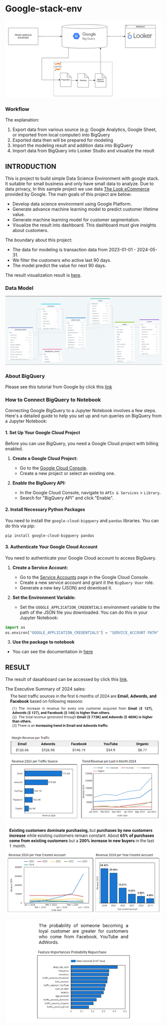 # Google-stack-env
![Alt text](project-workflow.png)

### Workflow
The explanation:
1. Export data from various source (e.g: Google Analytics, Google Sheet, or imported from local computer) into BigQuery
2. Exported data then will be prepared for modeling
3. Import the modeling result and addition data into BigQuery
4. Import data from BigQuery into Looker Studio and visualize the result

## INTRODUCTION
This is project to build simple Data Science Environment with google stack. It suitable for small business and only have small data to analyze. Due to data privacy, In this sample project we use data [The Look eCommerce](https://console.cloud.google.com/marketplace/product/bigquery-public-data/thelook-ecommerce?project=molten-avenue-321912) provided by Google. The main goals of this project are below:
- Develop data science environment using Google Platform.
- Generate advance machine learning model to predict customer lifetime value.
- Generate machine learning model for customer segmentation.
- Visualize the result into dashboard. This dashboard must give insights about customers.

The boundary about this project:
- The data for modeling is transaction data from 2023-01-01 - 2024-05-31.
- We filter the customers who active last 90 days.
- The model predict the value for next 90 days.

The result visualization result is [here](https://lookerstudio.google.com/reporting/0c4e6f61-be78-49a8-bbc1-5e41868b7f37).

### Data Model
![Alt text](data-modeling.png)

### About BigQuery
Please see this tutorial from Google by click this [link](https://www.youtube.com/playlist?list=PLIivdWyY5sqLAbIdmcMwsxWg-w8Px34MS)

### How to Connect BigQuery to Notebook

Connecting Google BigQuery to a Jupyter Notebook involves a few steps. Here's a detailed guide to help you set up and run queries on BigQuery from a Jupyter Notebook:

#### 1. Set Up Your Google Cloud Project
Before you can use BigQuery, you need a Google Cloud project with billing enabled.

1. **Create a Google Cloud Project:**
   - Go to the [Google Cloud Console](https://console.cloud.google.com/).
   - Create a new project or select an existing one.

2. **Enable the BigQuery API:**
   - In the Google Cloud Console, navigate to `APIs & Services` > `Library`.
   - Search for "BigQuery API" and click "Enable".
   

#### 2. Install Necessary Python Packages
You need to install the `google-cloud-bigquery` and `pandas` libraries. You can do this via pip:

```bash
pip install google-cloud-bigquery pandas
```

#### 3. Authenticate Your Google Cloud Account
You need to authenticate your Google Cloud account to access BigQuery.

1. **Create a Service Account:**
   - Go to the [Service Accounts](https://console.cloud.google.com/iam-admin/serviceaccounts) page in the Google Cloud Console.
   - Create a new service account and grant it the `BigQuery User` role.
   - Generate a new key (JSON) and download it.

2. **Set the Environment Variable:**
   - Set the `GOOGLE_APPLICATION_CREDENTIALS` environment variable to the path of the JSON file you downloaded. You can do this in your Jupyter Notebook:


```python
import os
os.environ["GOOGLE_APPLICATION_CREDENTIALS"] = "SERVICE_ACCOUNT PATH"
```

3. **Use the package to notebook**
- You can see the documentation in [here](https://cloud.google.com/bigquery/docs/python-libraries)

## RESULT
The result of dasahboard can be accessed by click this [link](https://lookerstudio.google.com/reporting/0c4e6f61-be78-49a8-bbc1-5e41868b7f37).

The Executive Summary of 2024 sales:
![Alt text](executive-summary-1.png)

![Alt text](executive-summary-2.png)

![Alt text](executive-summary-3.png)
